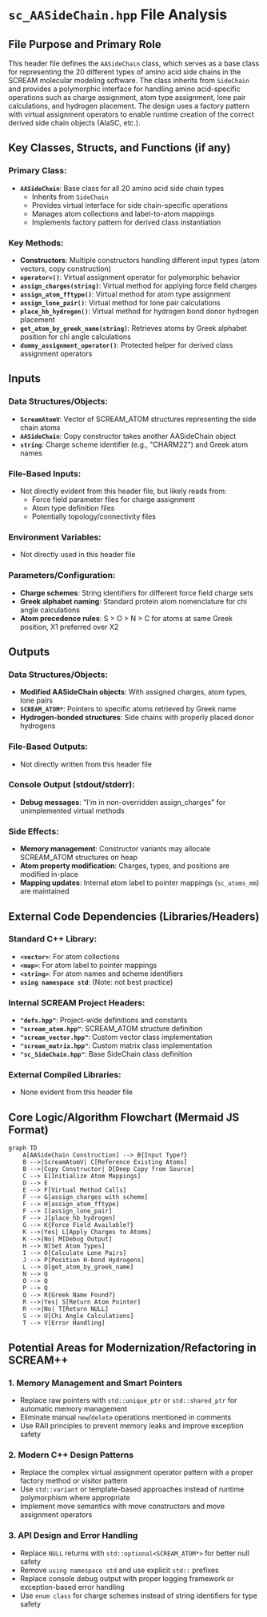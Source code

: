 # `sc_AASideChain.hpp` File Analysis

## File Purpose and Primary Role

This header file defines the `AASideChain` class, which serves as a base class for representing the 20 different types of amino acid side chains in the SCREAM molecular modeling software. The class inherits from `SideChain` and provides a polymorphic interface for handling amino acid-specific operations such as charge assignment, atom type assignment, lone pair calculations, and hydrogen placement. The design uses a factory pattern with virtual assignment operators to enable runtime creation of the correct derived side chain objects (AlaSC, etc.).

## Key Classes, Structs, and Functions (if any)

### Primary Class:

- **`AASideChain`**: Base class for all 20 amino acid side chain types
  - Inherits from `SideChain`
  - Provides virtual interface for side chain-specific operations
  - Manages atom collections and label-to-atom mappings
  - Implements factory pattern for derived class instantiation

### Key Methods:

- **Constructors**: Multiple constructors handling different input types (atom vectors, copy construction)
- **`operator=()`**: Virtual assignment operator for polymorphic behavior
- **`assign_charges(string)`**: Virtual method for applying force field charges
- **`assign_atom_fftype()`**: Virtual method for atom type assignment
- **`assign_lone_pair()`**: Virtual method for lone pair calculations
- **`place_hb_hydrogen()`**: Virtual method for hydrogen bond donor hydrogen placement
- **`get_atom_by_greek_name(string)`**: Retrieves atoms by Greek alphabet position for chi angle calculations
- **`dummy_assignment_operator()`**: Protected helper for derived class assignment operators

## Inputs

### Data Structures/Objects:

- **`ScreamAtomV`**: Vector of SCREAM_ATOM structures representing the side chain atoms
- **`AASideChain`**: Copy constructor takes another AASideChain object
- **`string`**: Charge scheme identifier (e.g., "CHARM22") and Greek atom names

### File-Based Inputs:

- Not directly evident from this header file, but likely reads from:
  - Force field parameter files for charge assignment
  - Atom type definition files
  - Potentially topology/connectivity files

### Environment Variables:

- Not directly used in this header file

### Parameters/Configuration:

- **Charge schemes**: String identifiers for different force field charge sets
- **Greek alphabet naming**: Standard protein atom nomenclature for chi angle calculations
- **Atom precedence rules**: S > O > N > C for atoms at same Greek position, X1 preferred over X2

## Outputs

### Data Structures/Objects:

- **Modified AASideChain objects**: With assigned charges, atom types, lone pairs
- **`SCREAM_ATOM*`**: Pointers to specific atoms retrieved by Greek name
- **Hydrogen-bonded structures**: Side chains with properly placed donor hydrogens

### File-Based Outputs:

- Not directly written from this header file

### Console Output (stdout/stderr):

- **Debug messages**: "I'm in non-overridden assign_charges" for unimplemented virtual methods

### Side Effects:

- **Memory management**: Constructor variants may allocate SCREAM_ATOM structures on heap
- **Atom property modification**: Charges, types, and positions are modified in-place
- **Mapping updates**: Internal atom label to pointer mappings (`sc_atoms_mm`) are maintained

## External Code Dependencies (Libraries/Headers)

### Standard C++ Library:

- **`<vector>`**: For atom collections
- **`<map>`**: For atom label to pointer mappings
- **`<string>`**: For atom names and scheme identifiers
- **`using namespace std`**: (Note: not best practice)

### Internal SCREAM Project Headers:

- **`"defs.hpp"`**: Project-wide definitions and constants
- **`"scream_atom.hpp"`**: SCREAM_ATOM structure definition
- **`"scream_vector.hpp"`**: Custom vector class implementation
- **`"scream_matrix.hpp"`**: Custom matrix class implementation
- **`"sc_SideChain.hpp"`**: Base SideChain class definition

### External Compiled Libraries:

- None evident from this header file

## Core Logic/Algorithm Flowchart (Mermaid JS Format)

```mermaid
graph TD
    A[AASideChain Construction] --> B{Input Type?}
    B -->|ScreamAtomV| C[Reference Existing Atoms]
    B -->|Copy Constructor| D[Deep Copy from Source]
    C --> E[Initialize Atom Mappings]
    D --> E
    E --> F[Virtual Method Calls]
    F --> G[assign_charges with scheme]
    F --> H[assign_atom_fftype]
    F --> I[assign_lone_pair]
    F --> J[place_hb_hydrogen]
    G --> K{Force Field Available?}
    K -->|Yes| L[Apply Charges to Atoms]
    K -->|No| M[Debug Output]
    H --> N[Set Atom Types]
    I --> O[Calculate Lone Pairs]
    J --> P[Position H-bond Hydrogens]
    L --> Q[get_atom_by_greek_name]
    N --> Q
    O --> Q
    P --> Q
    Q --> R{Greek Name Found?}
    R -->|Yes| S[Return Atom Pointer]
    R -->|No| T[Return NULL]
    S --> U[Chi Angle Calculations]
    T --> V[Error Handling]
```

## Potential Areas for Modernization/Refactoring in SCREAM++

### 1. **Memory Management and Smart Pointers**

- Replace raw pointers with `std::unique_ptr` or `std::shared_ptr` for automatic memory management
- Eliminate manual `new`/`delete` operations mentioned in comments
- Use RAII principles to prevent memory leaks and improve exception safety

### 2. **Modern C++ Design Patterns**

- Replace the complex virtual assignment operator pattern with a proper factory method or visitor pattern
- Use `std::variant` or template-based approaches instead of runtime polymorphism where appropriate
- Implement move semantics with move constructors and move assignment operators

### 3. **API Design and Error Handling**

- Replace `NULL` returns with `std::optional<SCREAM_ATOM*>` for better null safety
- Remove `using namespace std` and use explicit `std::` prefixes
- Replace console debug output with proper logging framework or exception-based error handling
- Use `enum class` for charge schemes instead of string identifiers for type safety
